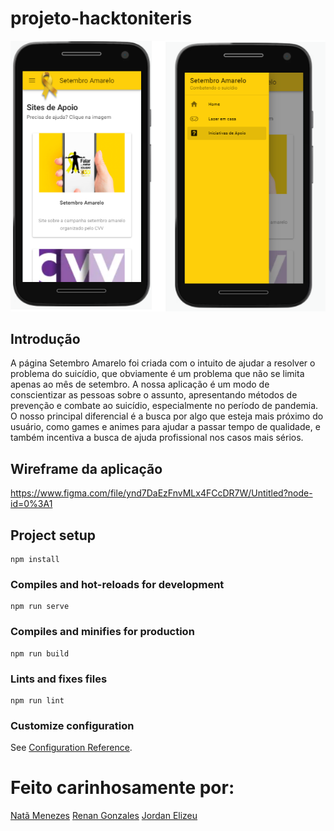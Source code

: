 # projeto-hacktoniteris
![image](./img.png)
## Introdução
A página Setembro Amarelo foi criada com o intuito de ajudar a resolver o problema do suicídio, que obviamente é um problema que não se limita apenas ao mês de setembro. A nossa aplicação é um modo de conscientizar as pessoas sobre o assunto, apresentando métodos de prevenção e combate ao suicídio, especialmente no período de pandemia. O nosso principal diferencial é a busca por algo que esteja mais próximo do usuário, como games e animes para ajudar a passar tempo de qualidade, e também incentiva a busca de ajuda profissional nos casos mais sérios.

## Wireframe da aplicação

https://www.figma.com/file/ynd7DaEzFnvMLx4FCcDR7W/Untitled?node-id=0%3A1
## Project setup
```
npm install
```

### Compiles and hot-reloads for development
```
npm run serve
```

### Compiles and minifies for production
```
npm run build
```

### Lints and fixes files
```
npm run lint
```

### Customize configuration
See [Configuration Reference](https://cli.vuejs.org/config/).

# Feito carinhosamente por:

[Natã Menezes](https://www.linkedin.com/in/natanmenezes31/)
[Renan Gonzales](https://www.linkedin.com/in/rgonzalesr/)
[Jordan Elizeu](https://www.linkedin.com/in/jordan-elizeu-2a885a210)